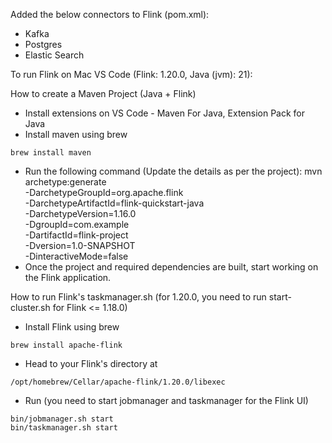 Added the below connectors to Flink (pom.xml):
- Kafka 
- Postgres
- Elastic Search

To run Flink on Mac VS Code (Flink: 1.20.0, Java (jvm): 21):

How to create a Maven Project (Java + Flink)
- Install extensions on VS Code - Maven For Java, Extension Pack for Java
- Install maven using brew 
```
brew install maven
```
- Run the following command (Update the details as per the project):
mvn archetype:generate \
  -DarchetypeGroupId=org.apache.flink \
  -DarchetypeArtifactId=flink-quickstart-java \
  -DarchetypeVersion=1.16.0 \
  -DgroupId=com.example \
  -DartifactId=flink-project \
  -Dversion=1.0-SNAPSHOT \
  -DinteractiveMode=false
- Once the project and required dependencies are built, start working on the Flink application. 

How to run Flink's taskmanager.sh (for 1.20.0, you need to run start-cluster.sh for Flink <= 1.18.0)
- Install Flink using brew
```
brew install apache-flink
```
- Head to your Flink's directory at 
```
/opt/homebrew/Cellar/apache-flink/1.20.0/libexec
```
- Run (you need to start jobmanager and taskmanager for the Flink UI)
```
bin/jobmanager.sh start
bin/taskmanager.sh start
```
